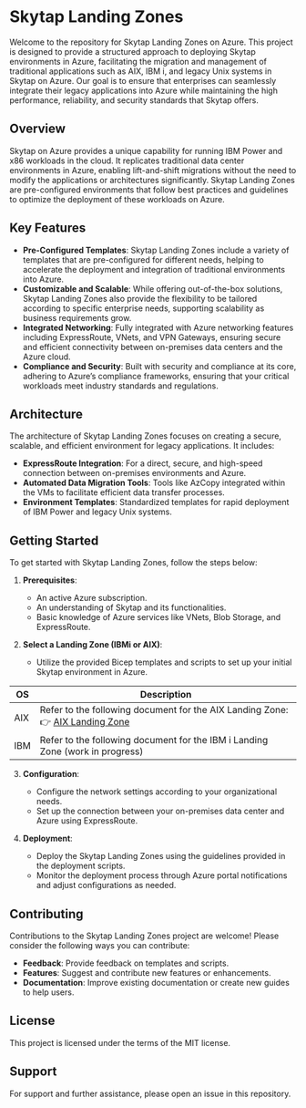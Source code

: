 # Skytap Landing Zones

Welcome to the repository for Skytap Landing Zones on Azure. This project is designed to provide a structured approach to deploying Skytap environments in Azure, facilitating the migration and management of traditional applications such as AIX, IBM i, and legacy Unix systems in Skytap on Azure. Our goal is to ensure that enterprises can seamlessly integrate their legacy applications into Azure while maintaining the high performance, reliability, and security standards that Skytap offers.

## Overview

Skytap on Azure provides a unique capability for running IBM Power and x86 workloads in the cloud. It replicates traditional data center environments in Azure, enabling lift-and-shift migrations without the need to modify the applications or architectures significantly. Skytap Landing Zones are pre-configured environments that follow best practices and guidelines to optimize the deployment of these workloads on Azure.

## Key Features

- **Pre-Configured Templates**: Skytap Landing Zones include a variety of templates that are pre-configured for different needs, helping to accelerate the deployment and integration of traditional environments into Azure.
- **Customizable and Scalable**: While offering out-of-the-box solutions, Skytap Landing Zones also provide the flexibility to be tailored according to specific enterprise needs, supporting scalability as business requirements grow.
- **Integrated Networking**: Fully integrated with Azure networking features including ExpressRoute, VNets, and VPN Gateways, ensuring secure and efficient connectivity between on-premises data centers and the Azure cloud.
- **Compliance and Security**: Built with security and compliance at its core, adhering to Azure’s compliance frameworks, ensuring that your critical workloads meet industry standards and regulations.

## Architecture

The architecture of Skytap Landing Zones focuses on creating a secure, scalable, and efficient environment for legacy applications. It includes:
- **ExpressRoute Integration**: For a direct, secure, and high-speed connection between on-premises environments and Azure.
- **Automated Data Migration Tools**: Tools like AzCopy integrated within the VMs to facilitate efficient data transfer processes.
- **Environment Templates**: Standardized templates for rapid deployment of IBM Power and legacy Unix systems.

## Getting Started

To get started with Skytap Landing Zones, follow the steps below:

1. **Prerequisites**:
   - An active Azure subscription.
   - An understanding of Skytap and its functionalities.
   - Basic knowledge of Azure services like VNets, Blob Storage, and ExpressRoute.

2. **Select a Landing Zone (IBMi or AIX)**:
   - Utilize the provided Bicep templates and scripts to set up your initial Skytap environment in Azure.

| OS  | Description                                                                                                 |
|-----|-------------------------------------------------------------------------------------------------------------|
| AIX | Refer to the following document for the AIX Landing Zone: 👉 [AIX Landing Zone](docs/aix/aix-landing-zone.md) |
| IBM | Refer to the following document for the IBM i Landing Zone (work in progress)                                |


3. **Configuration**:
   - Configure the network settings according to your organizational needs.
   - Set up the connection between your on-premises data center and Azure using ExpressRoute.

4. **Deployment**:
   - Deploy the Skytap Landing Zones using the guidelines provided in the deployment scripts.
   - Monitor the deployment process through Azure portal notifications and adjust configurations as needed.

## Contributing

Contributions to the Skytap Landing Zones project are welcome! Please consider the following ways you can contribute:
- **Feedback**: Provide feedback on templates and scripts.
- **Features**: Suggest and contribute new features or enhancements.
- **Documentation**: Improve existing documentation or create new guides to help users.

## License

This project is licensed under the terms of the MIT license.

## Support

For support and further assistance, please open an issue in this repository.
